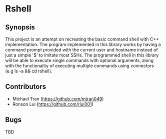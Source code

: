 Rshell
========

Synopsis
--------
This project is an attempt on recreating the basic command shell with C++ implementation. The program implemented in this library works by having a command prompt provided with the current user and hostname instead of just a simple '$' to imitate most SSHs. The programmed shell in this library will be able to execute single commands with optional arguments, along with the functionality of executing multiple commands using connectors (e.g ls -a && cd rshell).

## Contributors

* Michael Tran (https://github.com/mtran049)
* Ronson Lui (https://github.com/rlui001)

## Bugs

TBD



